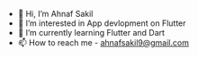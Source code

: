 - 👋 Hi, I’m Ahnaf Sakil
- 👀 I’m interested in App devlopment on Flutter
- 🌱 I’m currently learning Flutter and Dart
- 📫 How to reach me - ahnafsakil9@gmail.com

<!---
ahnafsakil9/ahnafsakil9 is a ✨ special ✨ repository because its `README.md` (this file) appears on your GitHub profile.
You can click the Preview link to take a look at your changes.
--->
